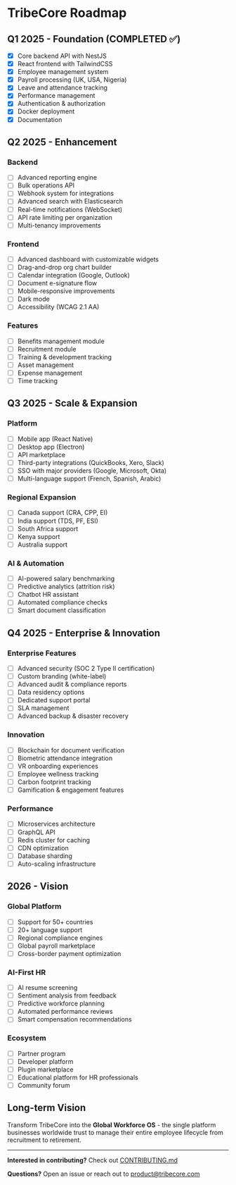 # TribeCore Roadmap

## Q1 2025 - Foundation (COMPLETED ✅)

- [x] Core backend API with NestJS
- [x] React frontend with TailwindCSS
- [x] Employee management system
- [x] Payroll processing (UK, USA, Nigeria)
- [x] Leave and attendance tracking
- [x] Performance management
- [x] Authentication & authorization
- [x] Docker deployment
- [x] Documentation

## Q2 2025 - Enhancement

### Backend
- [ ] Advanced reporting engine
- [ ] Bulk operations API
- [ ] Webhook system for integrations
- [ ] Advanced search with Elasticsearch
- [ ] Real-time notifications (WebSocket)
- [ ] API rate limiting per organization
- [ ] Multi-tenancy improvements

### Frontend
- [ ] Advanced dashboard with customizable widgets
- [ ] Drag-and-drop org chart builder
- [ ] Calendar integration (Google, Outlook)
- [ ] Document e-signature flow
- [ ] Mobile-responsive improvements
- [ ] Dark mode
- [ ] Accessibility (WCAG 2.1 AA)

### Features
- [ ] Benefits management module
- [ ] Recruitment module
- [ ] Training & development tracking
- [ ] Asset management
- [ ] Expense management
- [ ] Time tracking

## Q3 2025 - Scale & Expansion

### Platform
- [ ] Mobile app (React Native)
- [ ] Desktop app (Electron)
- [ ] API marketplace
- [ ] Third-party integrations (QuickBooks, Xero, Slack)
- [ ] SSO with major providers (Google, Microsoft, Okta)
- [ ] Multi-language support (French, Spanish, Arabic)

### Regional Expansion
- [ ] Canada support (CRA, CPP, EI)
- [ ] India support (TDS, PF, ESI)
- [ ] South Africa support
- [ ] Kenya support
- [ ] Australia support

### AI & Automation
- [ ] AI-powered salary benchmarking
- [ ] Predictive analytics (attrition risk)
- [ ] Chatbot HR assistant
- [ ] Automated compliance checks
- [ ] Smart document classification

## Q4 2025 - Enterprise & Innovation

### Enterprise Features
- [ ] Advanced security (SOC 2 Type II certification)
- [ ] Custom branding (white-label)
- [ ] Advanced audit & compliance reports
- [ ] Data residency options
- [ ] Dedicated support portal
- [ ] SLA management
- [ ] Advanced backup & disaster recovery

### Innovation
- [ ] Blockchain for document verification
- [ ] Biometric attendance integration
- [ ] VR onboarding experiences
- [ ] Employee wellness tracking
- [ ] Carbon footprint tracking
- [ ] Gamification & engagement features

### Performance
- [ ] Microservices architecture
- [ ] GraphQL API
- [ ] Redis cluster for caching
- [ ] CDN optimization
- [ ] Database sharding
- [ ] Auto-scaling infrastructure

## 2026 - Vision

### Global Platform
- [ ] Support for 50+ countries
- [ ] 20+ language support
- [ ] Regional compliance engines
- [ ] Global payroll marketplace
- [ ] Cross-border payment optimization

### AI-First HR
- [ ] AI resume screening
- [ ] Sentiment analysis from feedback
- [ ] Predictive workforce planning
- [ ] Automated performance reviews
- [ ] Smart compensation recommendations

### Ecosystem
- [ ] Partner program
- [ ] Developer platform
- [ ] Plugin marketplace
- [ ] Educational platform for HR professionals
- [ ] Community forum

## Long-term Vision

Transform TribeCore into the **Global Workforce OS** - the single platform businesses worldwide trust to manage their entire employee lifecycle from recruitment to retirement.

---

**Interested in contributing?** Check out [CONTRIBUTING.md](./CONTRIBUTING.md)

**Questions?** Open an issue or reach out to product@tribecore.com
